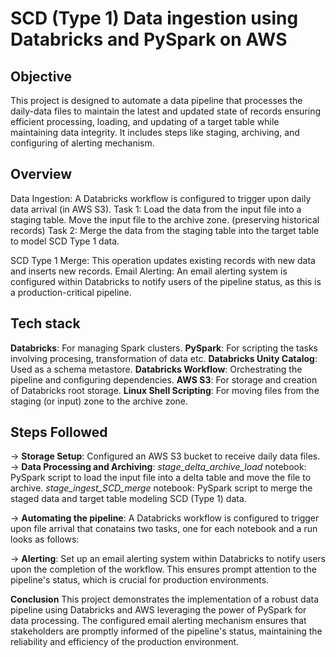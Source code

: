 
# SCD (Type 1) Data ingestion using Databricks and PySpark on AWS

## Objective
This project is designed to automate a data pipeline that processes the daily-data files to maintain the latest and updated state of records ensuring efficient processing, loading, and updating of a target table while maintaining data integrity. It includes steps like staging, archiving, and configuring of alerting mechanism.

## Overview
Data Ingestion: A Databricks workflow is configured to trigger upon daily data arrival (in AWS S3).
Task 1:
    Load the data from the input file into a staging table.
    Move the input file to the archive zone. (preserving historical records)
Task 2:
    Merge the data from the staging table into the target table to model SCD Type 1 data.

SCD Type 1 Merge: This operation updates existing records with new data and inserts new records.
Email Alerting: An email alerting system is configured within Databricks to notify users of the pipeline status, as this is a production-critical pipeline.

## Tech stack
**Databricks**: For managing Spark clusters.
**PySpark**: For scripting the tasks involving procesing, transformation of data etc.
**Databricks Unity Catalog**: Used as a schema metastore.
**Databricks Workflow**: Orchestrating the pipeline and configuring dependencies.
**AWS S3**: For storage and creation of Databricks root storage.
**Linux Shell Scripting**: For moving files from the staging (or input) zone to the archive zone.

## Steps Followed
-> **Storage Setup**:
    Configured an AWS S3 bucket to receive daily data files. 
-> **Data Processing and Archiving**:
    _stage_delta_archive_load_ notebook: PySpark script to load the input file into a delta table and move the file to archive.
    _stage_ingest_SCD_merge_ notebook: PySpark script to merge the staged data and target table modeling SCD (Type 1) data.

-> **Automating the pipeline**:
    A Databricks workflow is configured to trigger upon file arrival that conatains two tasks, one for each notebook and a run looks as follows:

-> **Alerting**:
    Set up an email alerting system within Databricks to notify users upon the completion of the workflow. This ensures prompt attention to the pipeline's status, which is crucial for production environments.

**Conclusion**
This project demonstrates the implementation of a robust data pipeline using Databricks and AWS leveraging the power of PySpark for data processing. The configured email alerting mechanism ensures that stakeholders are promptly informed of the pipeline's status, maintaining the reliability and efficiency of the production environment.














